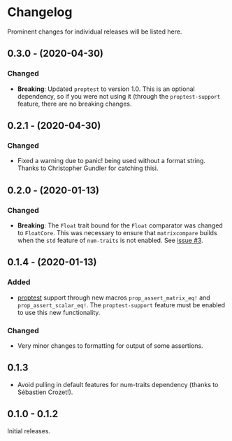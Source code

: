 # Changelog

Prominent changes for individual releases will be listed here.

## 0.3.0 - (2020-04-30)

### Changed

- **Breaking**: Updated `proptest` to version 1.0. This is an optional dependency, so if you were not using it (through the `proptest-support` feature, there are no breaking changes.

## 0.2.1 - (2020-04-30)

### Changed

- Fixed a warning due to panic! being used without a format string. Thanks to Christopher Gundler for catching thisi.

## 0.2.0 - (2020-01-13)

### Changed

- **Breaking**: The `Float` trait bound for the `Float` comparator was changed to `FloatCore`.
  This was necessary to ensure that `matrixcompare` builds when the `std` feature of `num-traits`
  is not enabled. See [issue #3](https://github.com/Andlon/matrixcompare/issues/3).

## 0.1.4 - (2020-01-13)

### Added

- [proptest](https://crates.io/crates/proptest) support through new macros `prop_assert_matrix_eq!`
  and `prop_assert_scalar_eq!`. The `proptest-support` feature must be enabled to use this new
  functionality.

### Changed

- Very minor changes to formatting for output of some assertions.

## 0.1.3

- Avoid pulling in default features for num-traits dependency (thanks to Sébastien Crozet!).

## 0.1.0 - 0.1.2

Initial releases.
